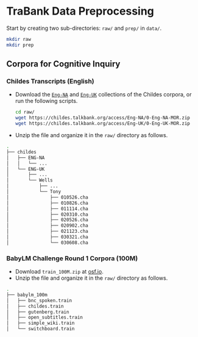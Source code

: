 # TraBank Data Preprocessing

Start by creating two sub-directories: `raw/` and `prep/` in `data/`.
```bash
mkdir raw
mkdir prep
```

## Corpora for Cognitive Inquiry

### Childes Transcripts (English)
- Download the [`Eng-NA`](https://childes.talkbank.org/access/Eng-UK/0-Eng-NA-MOR.zip) and [`Eng-UK`](https://childes.talkbank.org/access/Eng-UK/0-Eng-UK-MOR.zip) collections of the Childes corpora, or run the following scripts.
    ```bash
    cd raw/
    wget https://childes.talkbank.org/access/Eng-NA/0-Eng-NA-MOR.zip
    wget https://childes.talkbank.org/access/Eng-UK/0-Eng-UK-MOR.zip
    ```
- Unzip the file and organize it in the `raw/` directory as follows.

```bash
.
├── childes
│   ├── ENG-NA
│   │   └── ...
│   └── ENG-UK
│       ├── ...
│       └── Wells
│           ├── ...
│           └── Tony
│               ├── 010526.cha
│               ├── 010826.cha
│               ├── 011114.cha
│               ├── 020310.cha
│               ├── 020526.cha
│               ├── 020902.cha
│               ├── 021123.cha
│               ├── 030321.cha
│               └── 030608.cha
```

### BabyLM Challenge Round 1 Corpora (100M)
- Download `train_100M.zip` at [osf.io](https://osf.io/download/rduj2/).
- Unzip the file and organize it in the `raw/` directory as follows.

```bash
.
├── babylm_100m
│   ├── bnc_spoken.train
│   ├── childes.train
│   ├── gutenberg.train
│   ├── open_subtitles.train
│   ├── simple_wiki.train
│   └── switchboard.train
```
